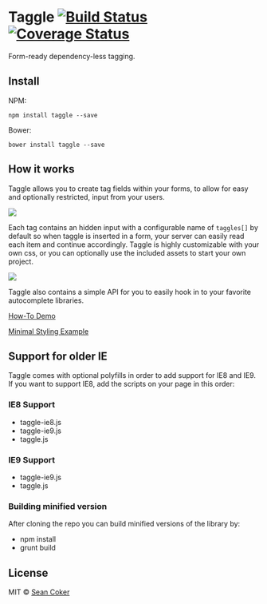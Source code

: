 Taggle [![Build Status](https://travis-ci.org/okcoker/taggle.js.svg?branch=master)](https://travis-ci.org/okcoker/taggle.js) [![Coverage Status](https://img.shields.io/coveralls/okcoker/taggle.js.svg)](https://coveralls.io/r/okcoker/taggle.js)
=========

Form-ready dependency-less tagging.

## Install

NPM:

    npm install taggle --save

Bower:

    bower install taggle --save


## How it works

Taggle allows you to create tag fields within your forms, to allow for easy and optionally restricted, input from your users.

![](https://cloud.githubusercontent.com/assets/1030830/4432876/e5dbccd0-46b0-11e4-99cb-2578f4762256.gif)

Each tag contains an hidden input with a configurable name of `taggles[]` by default so when taggle is inserted in a form, your server can easily read each item and continue accordingly. Taggle is highly customizable with your own css, or you can optionally use the included assets to start your own project.

![](https://cloud.githubusercontent.com/assets/1030830/4432907/e001b336-46b2-11e4-966e-12b0648386c8.gif)

Taggle also contains a simple API for you to easily hook in to your favorite autocomplete libraries.


[How-To Demo](http://sean.is/poppin/tags/)

[Minimal Styling Example](https://jsfiddle.net/okcoker/aqnspdtr/8/)

## Support for older IE

Taggle comes with optional polyfills in order to add support for IE8 and IE9. If you want to support IE8, add the scripts on your page in this order:

### IE8 Support
- taggle-ie8.js
- taggle-ie9.js
- taggle.js

### IE9 Support
- taggle-ie9.js
- taggle.js

### Building minified version

After cloning the repo you can build minified versions of the library by:

- npm install
- grunt build


## License

MIT © [Sean Coker](https://twitter.com/okcoker)

